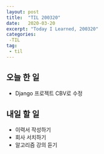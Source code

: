 ```yaml
---
layout: post
title:  "TIL 200320"
date:   2020-03-20
excerpt: "Today I Learned, 200320"
categories: 
 -TIL
tag:
 - til
---
```

## 오늘 한 일

* Django 프로젝트 CBV로 수정

## 내일 할 일

* 이력서 작성하기
* 회사 서치하기
* 알고리즘 강의 듣기